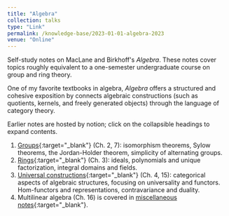 ```yaml
---
title: "Algebra"
collection: talks
type: "Link"
permalink: /knowledge-base/2023-01-01-algebra-2023
venue: "Online"
---
```


Self-study notes on MacLane and Birkhoff's *Algebra*. These notes cover topics roughly equivalent to a one-semester undergraduate course on group and ring theory. 

One of my favorite textbooks in algebra, *Algebra* offers a structured and cohesive exposition by connects algebraic constructions (such as quotients, kernels, and freely generated objects) through the language of category theory. 

Earlier notes are hosted by notion; click on the collapsible headings to expand contents. 

1. [Groups](https://living-crowley-d58.notion.site/Group-dec3fc8b164948348e0c02285649994b){:target="_blank"} (Ch. 2, 7): isomorphism theorems, Sylow theorems, the Jordan-Holder theorem, simplicity of alternating groups. 
2. [Rings](https://living-crowley-d58.notion.site/Ring-33ad2f96f519426ea5cdfc22df8d437d?pvs=4){:target="_blank"} (Ch. 3): ideals, polynomials and unique factorization, integral domains and fields. 
3. [Universal constructions](https://living-crowley-d58.notion.site/Universal-Constructions-96a314c23f4f467fa2d9e3055ac24056?pvs=4){:target="_blank"} (Ch. 4, 15): categorical aspects of algebraic structures, focusing on universality and functors. Hom-functors and representations, contravariance and duality. 
4. Multilinear algebra (Ch. 16) is covered in [miscellaneous notes](https://nlyu1.github.io/knowledge-base/2023-01-01-miscellany-2023){:target="_blank"}.